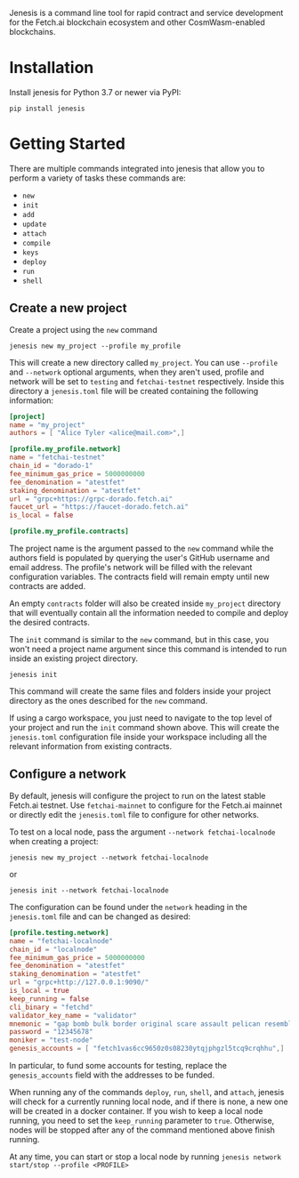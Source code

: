 Jenesis is a command line tool for rapid contract and service development for the Fetch.ai blockchain ecosystem and other CosmWasm-enabled blockchains.

# Installation

Install jenesis for Python 3.7 or newer via PyPI:

```
pip install jenesis
```

# Getting Started
There are multiple commands integrated into jenesis that allow you to perform a variety of tasks these commands are:

- `new` 
- `init`
- `add`
- `update`
- `attach`
- `compile`
- `keys`
- `deploy`
- `run`
- `shell`

## Create a new project
Create a project using the ```new``` command
```
jenesis new my_project --profile my_profile
```

This will create a new directory called `my_project`. You can use `--profile` and `--network` optional arguments, when they aren't used, profile and network will be set to `testing` and `fetchai-testnet` respectively. Inside this directory a `jenesis.toml` file will be created containing the following information:

```toml
[project]
name = "my_project"
authors = [ "Alice Tyler <alice@mail.com>",]

[profile.my_profile.network]
name = "fetchai-testnet"
chain_id = "dorado-1"
fee_minimum_gas_price = 5000000000
fee_denomination = "atestfet"
staking_denomination = "atestfet"
url = "grpc+https://grpc-dorado.fetch.ai"
faucet_url = "https://faucet-dorado.fetch.ai"
is_local = false

[profile.my_profile.contracts]
```

The project name is the argument passed to the ```new``` command while the authors field is populated by querying the user's GitHub username and email address. The profile's network will be filled with the relevant configuration variables. The contracts field will remain empty until new contracts are added.

An empty `contracts` folder will also be created inside `my_project` directory that will eventually contain all the information needed to compile and deploy the desired contracts.

The ```init``` command is similar to the ```new``` command, but in this case, you won't need a project name argument since this command is intended to run inside an existing project directory.

```
jenesis init
```

This command will create the same files and folders inside your project directory as the ones described for the ```new``` command.

If using a cargo workspace, you just need to navigate to the top level of your project and run the ```init``` command shown above. This will create the `jenesis.toml` configuration file inside your workspace including all the relevant information from existing contracts.

## Configure a network

By default, jenesis will configure the project to run on the latest stable Fetch.ai testnet. Use `fetchai-mainnet` to configure for the Fetch.ai mainnet or directly edit the `jenesis.toml` file to configure for other networks.

To test on a local node, pass the argument `--network fetchai-localnode` when creating a project:
```
jenesis new my_project --network fetchai-localnode
```
or
```
jenesis init --network fetchai-localnode
```

The configuration can be found under the `network` heading in the `jenesis.toml` file and can be changed as desired:

```toml
[profile.testing.network]
name = "fetchai-localnode"
chain_id = "localnode"
fee_minimum_gas_price = 5000000000
fee_denomination = "atestfet"
staking_denomination = "atestfet"
url = "grpc+http://127.0.0.1:9090/"
is_local = true
keep_running = false
cli_binary = "fetchd"
validator_key_name = "validator"
mnemonic = "gap bomb bulk border original scare assault pelican resemble found laptop skin gesture height inflict clinic reject giggle hurdle bubble soldier hurt moon hint"
password = "12345678"
moniker = "test-node"
genesis_accounts = [ "fetch1vas6cc9650z0s08230ytqjphgzl5tcq9crqhhu",]
```
In particular, to fund some accounts for testing, replace the `genesis_accounts`
field with the addresses to be funded.

When running any of the commands `deploy`, `run`, `shell`, and `attach`,
jenesis will check for a currently running local node, and if there is none, a new one will be created in a docker container.
If you wish to keep a local node running, you need to set the `keep_running` parameter to `true`. Otherwise, nodes will be stopped after any of the command mentioned above finish running.

At any time, you can start or stop a local node by running `jenesis network start/stop --profile <PROFILE>`